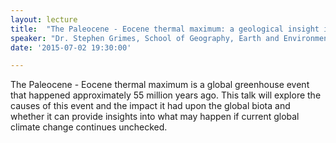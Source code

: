 ```yaml
---
layout: lecture
title:  "The Paleocene - Eocene thermal maximum: a geological insight into what is to come?"
speaker: "Dr. Stephen Grimes, School of Geography, Earth and Environmental Sciences, Plymouth University"
date: '2015-07-02 19:30:00'

---
```

The Paleocene - Eocene thermal maximum is a global greenhouse event that happened approximately 55 million years ago. This talk will explore the causes of this event and the impact it had upon the global biota and whether it can provide insights into what may happen if current global climate change continues unchecked.